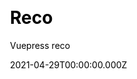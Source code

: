 ---
title: Reco
github: https://github.com/vuepress-reco/vuepress-theme-reco
demo: https://vuepress-theme-reco.recoluan.com/
license: MIT
author: Vuepress reco
author_link: ''
author_twitter: ''
date: 2021-04-29T00:00:00.000Z
ssg:
  - Vuepress
cms:
  - Markdown
css: null
category:
  - Blog
  - Documentation
description: >-
  A simple and beautiful vuepress Blog & Doc theme.This is a Vuepress theme,
  which is designed to add blog categories, tag walls, pagination, comments and
  other functions required.
draft: true
publish_date: '2021-03-20T16:34:25Z'
update_date: '2022-10-11T15:41:24Z'
github_star: 250
github_fork: 57
---